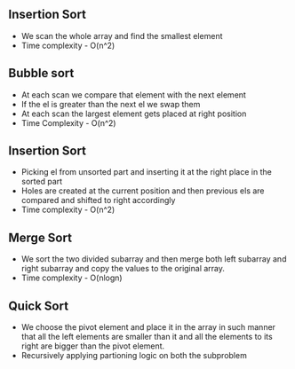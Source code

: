 ## Insertion Sort

- We scan the whole array and find the smallest element
- Time complexity - O(n^2)

## Bubble sort

- At each scan we compare that element with the next element
- If the el is greater than the next el we swap them
- At each scan the largest element gets placed at right position
- Time Complexity - O(n^2)

## Insertion Sort

- Picking el from unsorted part and inserting it at the right place in the sorted part
- Holes are created at the current position and then previous els are compared and shifted to right accordingly
- Time complexity - O(n^2)

## Merge Sort

- We sort the two divided subarray and then merge both left subarray and right subarray and copy the values to the original array.
- Time complexity - O(nlogn)

## Quick Sort

- We choose the pivot element and place it in the array in such manner that all the left elements are smaller than it and all the elements to its right are bigger than the pivot element.
- Recursively applying partioning logic on both the subproblem
